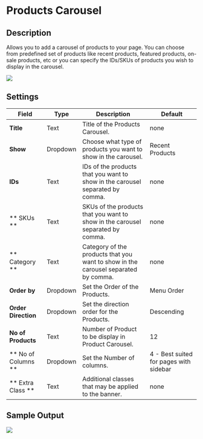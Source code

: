 #  Products Carousel

## Description

Allows you to add a carousel of products to your page. You can choose from predefined set of products like recent products, featured products, on-sale products, etc or you can specify the IDs/SKUs of products you wish to display in the carousel.

![](http://transvelo.github.io/mediacenter/docs/assets/images/vc-ProductsCarousel-setting..png)

## Settings

| Field | Type | Description | Default
| -- | -- | -- | -- |
| **Title** | Text | Title of the Products Carousel. | none
| **Show** | Dropdown | Choose what type of products you want to show in the carousel. | Recent Products
| **IDs** | Text | IDs of the products that you want to show in the carousel separated by comma.| none
| ** SKUs ** | Text | SKUs of the products that you want to show in the carousel separated by comma. |  none
| ** Category ** | Text |  Category of the products that you want to show in the carousel separated by comma. | none
| **Order by** | Dropdown | Set the Order of the Products. | Menu Order
| **Order Direction** | Dropdown | Set the direction order for the Products. | Descending
| **No of Products** | Text | Number of Product to be display in Product Carousel. | 12
| ** No of Columns ** | Dropdown |Set the Number of columns. |  4 - Best suited for pages with sidebar
| ** Extra Class ** | Text | Additional classes that may be applied to the banner. | none


## Sample Output

![](http://transvelo.github.io/mediacenter/docs/assets/images/vc-ProductsCarousel-output.png)

